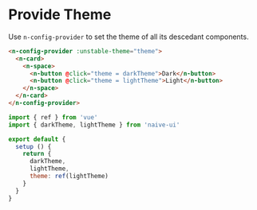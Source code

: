 # Provide Theme

Use `n-config-provider` to set the theme of all its descedant components.

```html
<n-config-provider :unstable-theme="theme">
  <n-card>
    <n-space>
      <n-button @click="theme = darkTheme">Dark</n-button>
      <n-button @click="theme = lightTheme">Light</n-button>
    </n-space>
  </n-card>
</n-config-provider>
```

```js
import { ref } from 'vue'
import { darkTheme, lightTheme } from 'naive-ui'

export default {
  setup () {
    return {
      darkTheme,
      lightTheme,
      theme: ref(lightTheme)
    }
  }
}
```
